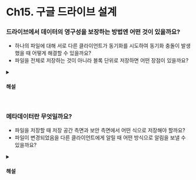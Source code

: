 # Ch15. 구글 드라이브 설계

### 드라이브에서 데이터의 영구성을 보장하는 방법엔 어떤 것이 있을까요?

* 하나의 파일에 대해 서로 다른 클라이언트가 동기화를 시도하여 동기화 충돌이 발생했을 때 어떻게 해결할 수 있을까요?
* 파일을 전체로 저장하는 것이 아니라 블록 단위로 저장하면 어떤 장점이 있을까요?

<details>
<summary><h4>해설</h4></summary>

> 드라이브에서 데이터의 영구성을 보장하는 방법엔 어떤 것이 있을까요?
* 데이터를 다중화하고 다중화한 데이터를 여러 지역에 나누어 저장하는 방법이 있습니다.

> 하나의 파일에 대해 서로 다른 클라이언트가 동기화를 시도하여 동기화 충돌이 발생했을 때 어떻게 해결할 수 있을까요?
* 우선 먼저 들어온 요청을 처리한 후 두 번째 요청에 대해서는 서로 다른 버전을 유지한 후 어떤 버전을 동기화 할 것인지 클라이언트에게 결정을 맡길 수 있습니다.

> 파일을 전체로 저장하는 것이 아니라 블록 단위로 저장하면 어떤 장점이 있을까요?
* 파일의 변경 사항이 생겼을 때, 파일 전체를 업데이트를 하는 것이 아닌 전체 파일에서 변경된 블록만 업데이트하여 작업량을 줄일 수 있습니다.
</details>


<br>

### 메타데이터란 무엇일까요?

* 파일을 저장할 때 저장 공간 측면과 보안 측면에서 어떤 식으로 저장해야 할까요?
* 파일이 변경되었음을 다른 클라이언트에게 알릴 때 어떤 방식으로 알림을 보낼 수 있을까요?

<details>
<summary><h4>해설</h4></summary>

> 메타데이터란 무엇일까요?
* 메타데이터는 데이터의 데이터로 데이터들의 추가적인 정보를 나타냅니다. 

> 파일을 저장할 때 저장 공간 측면과 보안 측면에서 어떤 식으로 저장해야 할까요?
* 저장 공간을 효율적으로 사용하기 위해 파일을 무손실 압축으로 저장합니다. 또, 보안을 위해 암호화를 한 후 저장합니다. 이때, 암호화의 양을 줄이기 위해 압축을 먼저 하는 것이 바람직합니다.

> 파일이 변경되었음을 다른 클라이언트에게 알릴 때 어떤 방식으로 알림을 보낼 수 있을까요?
* 서버에서 클라이언트로 데이터를 보내면 되므로 웹 소켓이 아닌 롱 폴링으로 알림을 보내는 것이 적합합니다.
</details>

